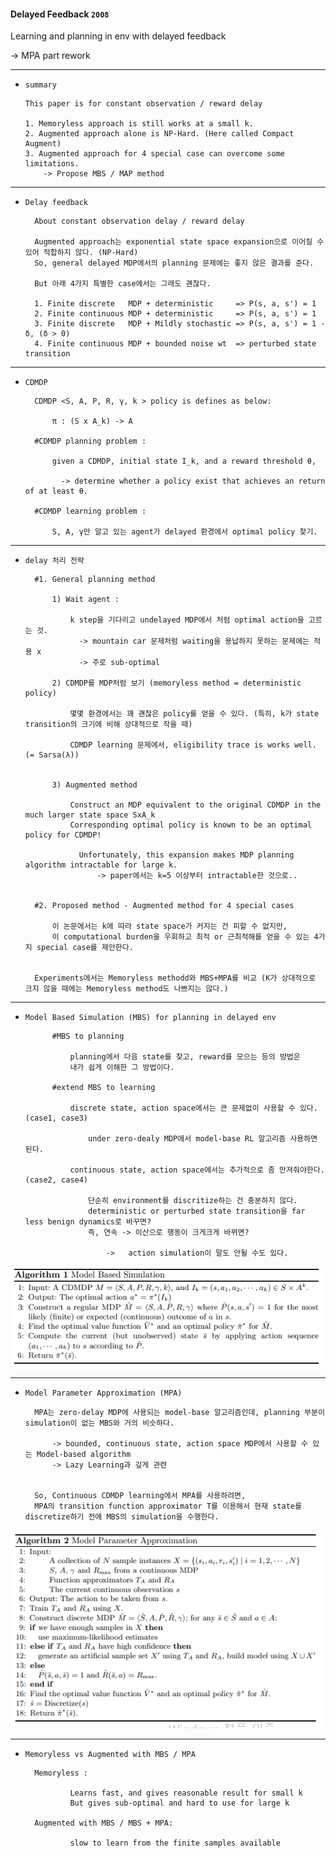 #### Delayed Feedback `2008`

Learning and planning in env with delayed feedback

  -> MPA part rework  

---

- `summary`


      This paper is for constant observation / reward delay
      
      1. Memoryless approach is still works at a small k.
      2. Augmented approach alone is NP-Hard. (Here called Compact Augment)
      3. Augmented approach for 4 special case can overcome some limitations.
          -> Propose MBS / MAP method


---

- `Delay feedback`


        About constant observation delay / reward delay

        Augmented approach는 exponential state space expansion으로 이어질 수 있어 적합하지 않다. (NP-Hard)
        So, general delayed MDP에서의 planning 문제에는 좋지 않은 결과를 준다.

        But 아래 4가지 특별한 case에서는 그래도 괜찮다. 

        1. Finite discrete   MDP + deterministic     => P(s, a, s') = 1
        2. Finite continuous MDP + deterministic     => P(s, a, s') = 1 
        3. Finite discrete   MDP + Mildly stochastic => P(s, a, s') = 1 - δ, (δ > 0) 
        4. Finite continuous MDP + bounded noise wt  => perturbed state transition


---

- `CDMDP`


        CDMDP <S, A, P, R, γ, k > policy is defines as below:

            π : (S x A_k) -> A        

        #CDMDP planning problem : 

            given a CDMDP, initial state I_k, and a reward threshold θ,

              -> determine whether a policy exist that achieves an return of at least θ.

        #CDMDP learning problem :

            S, A, γ만 알고 있는 agent가 delayed 환경에서 optimal policy 찾기. 


---

- `delay 처리 전략`


    
        #1. General planning method
    
            1) Wait agent :
    
                k step을 기다리고 undelayed MDP에서 처럼 optimal action을 고르는 것. 
                  -> mountain car 문제처럼 waiting을 용납하지 못하는 문제에는 적용 x
                  -> 주로 sub-optimal
    
            2) CDMDP를 MDP처럼 보기 (memoryless method = deterministic policy)
    
                몇몇 환경에서는 꽤 괜찮은 policy를 얻을 수 있다. (특히, k가 state transition의 크기에 비해 상대적으로 작을 때) 
    
                CDMDP learning 문제에서, eligibility trace is works well. (= Sarsa(λ))
    
    
            3) Augmented method 
    
                Construct an MDP equivalent to the original CDMDP in the much larger state space SxA_k
                Corresponding optimal policy is known to be an optimal policy for CDMDP!
    
                  Unfortunately, this expansion makes MDP planning algorithm intractable for large k. 
                      -> paper에서는 k=5 이상부터 intractable한 것으로..
     
    
        #2. Proposed method - Augmented method for 4 special cases 
    
            이 논문에서는 k에 따라 state space가 커지는 건 피할 수 없지만,
            이 computational burden을 우회하고 최적 or 근최적해를 얻을 수 있는 4가지 special case를 제안한다. 
    
    
        Experiments에서는 Memoryless methodd와 MBS+MPA를 비교 (K가 상대적으로 크지 않을 때에는 Memoryless method도 나쁘지는 않다.) 

---

- `Model Based Simulation (MBS) for planning in delayed env`


            #MBS to planning 

                planning에서 다음 state를 찾고, reward를 모으는 등의 방법은 
                내가 쉽게 이해한 그 방법이다.

            #extend MBS to learning

                discrete state, action space에서는 큰 문제없이 사용할 수 있다.  (case1, case3)

                    under zero-dealy MDP에서 model-base RL 알고리즘 사용하면 된다.

                continuous state, action space에서는 추가적으로 좀 만져줘야한다. (case2, case4)

                    단순히 environment를 discritize하는 건 충분하지 않다. 
                    deterministic or perturbed state transition을 far less benign dynamics로 바꾸면?
                    즉, 연속 -> 이산으로 행동이 크게크게 바뀌면?

                        ->   action simulation이 말도 안될 수도 있다.


<div align="center">

![img.png](img.png)

</div>

---

- `Model Parameter Approximation (MPA)`

        MPA는 zero-delay MDP에 사용되는 model-base 알고리즘인데, planning 부분이 simulation이 없는 MBS와 거의 비슷하다.

            -> bounded, continuous state, action space MDP에서 사용할 수 있는 Model-based algorithm
            -> Lazy Learning과 깊게 관련


        So, Continuous CDMDP learning에서 MPA를 사용하려면, 
        MPA의 transition function approximator T를 이용해서 현재 state를 discretize하기 전에 MBS의 simulation을 수행한다.


<div align="center">

![img_1.png](img_1.png)

</div>

--- 


- `Memoryless vs Augmented with MBS / MPA`


        Memoryless :

                Learns fast, and gives reasonable result for small k
                But gives sub-optimal and hard to use for large k

        Augmented with MBS / MBS + MPA:

                slow to learn from the finite samples available

            